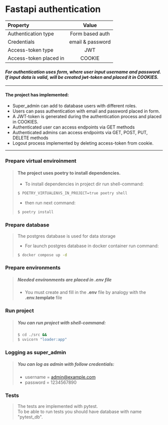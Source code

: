 # Fastapi authentication

| Property               |       Value       |
|:-----------------------|:-----------------:|
| Authentication type    |  Form based auth  |
| Credentials            | email & password  |
| Access-token type      |        JWT        | 
| Access-token placed in |      COOKIE       | 


<h4><i>
For authentication uses form, where user input username and password. <br>
If input data is valid, will be created jwt-token and placed it in COOKIES.
</i></h4>

---

#### The project has implemented:
* Super_admin can add to database users with different roles.
* Users can pass authentication with email and password placed in form.
* A JWT-token is generated during the authentication process and placed in COOKIES.
* Authenticated user can access endpoints via GET methods
* Authenticated admins can access endpoints via GET, POST, PUT, DELETE methods
* Logout process implemented by deleting access-token from cookie.

---

### Prepare virtual enviroinment
><h4>The project uses poetry to install dependencies.</h4>
>
>* To install dependencies in project dir run shell-command:
>
>```bash
>$ POETRY_VIRTUALENVS_IN_PROJECT=true poetry shell
>```
>
>* then run next command:
>
>```bash
>$ poetry install
>```

### Prepare database

>The postgres database is used for data storage
>
>* For launch postgres database in docker container run command:
>
>```bash
>$ docker compose up -d
>```


### Prepare environments
>##### Needed environments are placed in *.env* file
>
>* You must create and fill in the **.env** file by analogy with the **.env.template** file

### Run project
>##### You can run project with shell-command:
>
>```bash
>$ cd ./src && 
>$ uvicorn "loader:app"
>```

### Logging as super_admin
>##### You can log as admin with follow credentials:
>* username = admin@example.com
>* password = 1234567890

### Tests
><p> The tests are implemented with pytest. <br>
> To be able to run tests you should have database with name "pytest_db".
></p>


